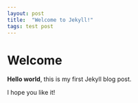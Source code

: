```yaml
---
layout: post
title:  "Welcome to Jekyll!"
tags: test post
---
```


# Welcome

**Hello world**, this is my first Jekyll blog post.

I hope you like it!
